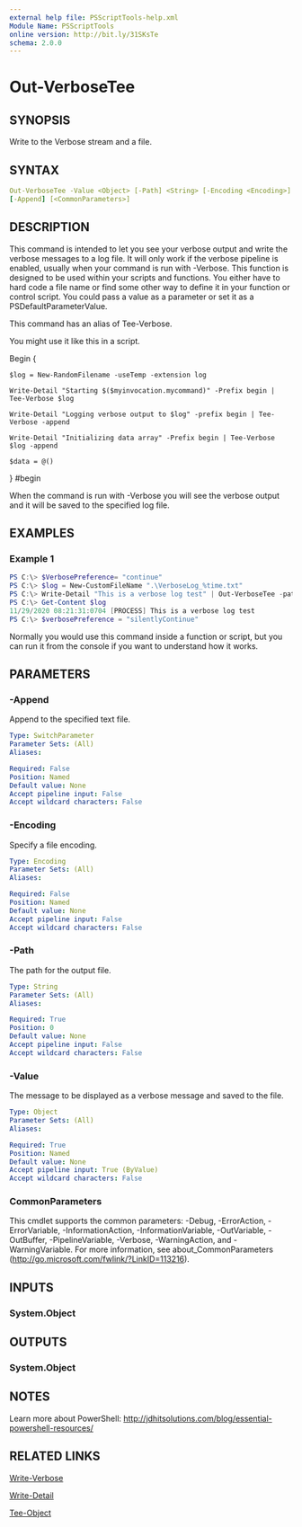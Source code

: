 ```yaml
---
external help file: PSScriptTools-help.xml
Module Name: PSScriptTools
online version: http://bit.ly/31SKsTe
schema: 2.0.0
---
```


# Out-VerboseTee

## SYNOPSIS

Write to the Verbose stream and a file.

## SYNTAX

```yaml
Out-VerboseTee -Value <Object> [-Path] <String> [-Encoding <Encoding>]
[-Append] [<CommonParameters>]
```

## DESCRIPTION

This command is intended to let you see your verbose output and write the verbose messages to a log file. It will only work if the verbose pipeline is enabled, usually when your command is run with -Verbose. This function is designed to be used within your scripts and functions. You either have to hard code a file name or find some other way to define it in your function or control script. You could pass a value as a parameter or set it as a PSDefaultParameterValue.

This command has an alias of Tee-Verbose.

You might use it like this in a script.

Begin {

    $log = New-RandomFilename -useTemp -extension log

    Write-Detail "Starting $($myinvocation.mycommand)" -Prefix begin | Tee-Verbose $log

    Write-Detail "Logging verbose output to $log" -prefix begin | Tee-Verbose -append

    Write-Detail "Initializing data array" -Prefix begin | Tee-Verbose $log -append

    $data = @()

} #begin

When the command is run with -Verbose you will see the verbose output and it will be saved to the specified log file.

## EXAMPLES

### Example 1

```powershell
PS C:\> $VerbosePreference= "continue"
PS C:\> $log = New-CustomFileName ".\VerboseLog_%time.txt"
PS C:\> Write-Detail "This is a verbose log test" | Out-VerboseTee -path $log
PS C:\> Get-Content $log
11/29/2020 08:21:31:0704 [PROCESS] This is a verbose log test
PS C:\> $verbosePreference = "silentlyContinue"
```

Normally you would use this command inside a function or script, but you can run it from the console if you want to understand how it works.

## PARAMETERS

### -Append

Append to the specified text file.

```yaml
Type: SwitchParameter
Parameter Sets: (All)
Aliases:

Required: False
Position: Named
Default value: None
Accept pipeline input: False
Accept wildcard characters: False
```

### -Encoding

Specify a file encoding.

```yaml
Type: Encoding
Parameter Sets: (All)
Aliases:

Required: False
Position: Named
Default value: None
Accept pipeline input: False
Accept wildcard characters: False
```

### -Path

The path for the output file.

```yaml
Type: String
Parameter Sets: (All)
Aliases:

Required: True
Position: 0
Default value: None
Accept pipeline input: False
Accept wildcard characters: False
```

### -Value

The message to be displayed as a verbose message and saved to the file.

```yaml
Type: Object
Parameter Sets: (All)
Aliases:

Required: True
Position: Named
Default value: None
Accept pipeline input: True (ByValue)
Accept wildcard characters: False
```

### CommonParameters

This cmdlet supports the common parameters: -Debug, -ErrorAction, -ErrorVariable, -InformationAction, -InformationVariable, -OutVariable, -OutBuffer, -PipelineVariable, -Verbose, -WarningAction, and -WarningVariable. For more information, see about_CommonParameters (http://go.microsoft.com/fwlink/?LinkID=113216).

## INPUTS

### System.Object

## OUTPUTS

### System.Object

## NOTES

Learn more about PowerShell: http://jdhitsolutions.com/blog/essential-powershell-resources/

## RELATED LINKS

[Write-Verbose]()

[Write-Detail]()

[Tee-Object]()
